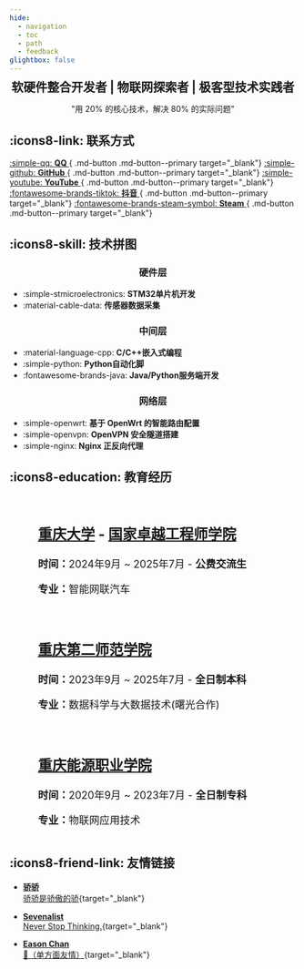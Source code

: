```yaml
---
hide:
  - navigation
  - toc
  - path
  - feedback
glightbox: false
---
```


<style>
  .md-typeset h1,
  .md-content__button {
    display: none;
  }
</style>

<link rel="stylesheet" href="/stylesheets/index.css">

<h2 align="center" style="font-weight: bolder; margin-top: 0;line-height:1;">
    软硬件整合开发者 | 物联网探索者 | 极客型技术实践者
</h2>

<p align="center">"用 20% 的核心技术，解决 80% 的实际问题"</p>

## :icons8-link: 联系方式

[ :simple-qq: __QQ__ ](https://user.qzone.qq.com/1317262104/main){ .md-button .md-button--primary target="_blank"}
[ :simple-github: __GitHub__ ](https://github.com/LeeYearn){ .md-button .md-button--primary target="_blank"}
[ :simple-youtube: __YouTube__ ](https://www.youtube.com/@leeyearn){ .md-button .md-button--primary target="_blank"}
[ :fontawesome-brands-tiktok: __抖音__ ](https://www.douyin.com/user/MS4wLjABAAAAOvMRoJmc5JWGlQQh0Db9Iml88UFzcLf0wmfEIi4GWEvBIUPGaDtuopwiqyE4C3an?from_tab_name=main&vid=7358879260318207242){ .md-button .md-button--primary target="_blank"}
[ :fontawesome-brands-steam-symbol: __Steam__ ](https://steamcommunity.com/profiles/76561199004333008/){ .md-button .md-button--primary target="_blank"}


## :icons8-skill: 技术拼图

<h3 align="center">硬件层</h3>

<div class="grid cards" markdown>

- :simple-stmicroelectronics: __STM32单片机开发__
- :material-cable-data: __传感器数据采集__

</div>

<h3 align="center">中间层</h3>

<div class="grid cards" markdown>

- :material-language-cpp: __C/C++嵌入式编程__
- :simple-python: __Python自动化脚__
- :fontawesome-brands-java: __Java/Python服务端开发__

</div>

<h3 align="center">网络层</h3>

<div class="grid cards" markdown>

- :simple-openwrt: __基于 OpenWrt 的智能路由配置__
- :simple-openvpn: __OpenVPN 安全隧道搭建__
- :simple-nginx: __Nginx 正反向代理__

</div>

<!-- ## 我的极客实验室

家庭自建服务器：将技术热情延伸至生活场景

- 通过 DDNS 实现外网安全访问

- 搭建基于 OpenVPN 的私有网络，配合 Nginx 实现多服务端口统一管理

- 基于 [Material for MkDocs](https://squidfunk.github.io/mkdocs-material){target="_blank"} 建立个人博客

--- -->

<!-- ![Image title](https://dummyimage.com/600x400/eee/aaa){ align=left } -->


## :icons8-education: 教育经历
<div style="margin-top:50px;">
    <div class="education-container" style="display: flex; flex-direction: column; gap: 20px; margin: 0 0 0 50px;">
        <div style="display: flex; align-items: center; gap: 30px; width: 100%; max-width: 800px; flex-wrap: wrap;">
            <img src="/images/about/education/CQU.png" width="180px" style="flex-shrink: 0; display: none;" class="education-image">
            <div style="text-align: left; font-size: 18px;">
                <h3 style="font-size: 25px; font-weight: bold; line-height: 1; margin-top: 1em;">
                    <a href="https://cqu.edu.cn/" target="_blank">重庆大学</a>
                     - 
                    <a href="https://eie.cqu.edu.cn/" target="_blank">国家卓越工程师学院</a>
                </h3>
                <p><b>时间：</b>2024年9月 ~ 2025年7月 - <b>公费交流生</b></p>
                <p><b>专业：</b>智能网联汽车</p>
            </div>
        </div>
        <div style="display: flex; align-items: center; gap: 30px; width: 100%; max-width: 800px; flex-wrap: wrap;margin-top:20px">
            <img src="/images/about/education/CQUE.png" width="180px" style="flex-shrink: 0; display: none;" class="education-image">
            <div style="text-align: left; font-size: 18px;">
                <h3 style="font-size: 25px; font-weight: bolder; line-height: 1; margin-top: 1em;">
                    <a href="https://www.cque.edu.cn/esdztw/sy.html" target="_blank">重庆第二师范学院</a>
                </h3>
                <p><b>时间：</b>2023年9月 ~ 2025年7月 - <b>全日制本科</b></p>
                <p><b>专业：</b>数据科学与大数据技术(曙光合作)</p>
            </div>
        </div>
        <div style="display: flex; align-items: center; gap: 30px; flex-wrap: wrap; margin-top: 20px; ">
            <img src="/images/about/education/CQNY.png" width="180px" style="flex-shrink: 0; display: none;" class="education-image">
            <div style="text-align: left; font-size: 18px;">
                <h3 style="font-size: 25px; font-weight: bolder; line-height: 1; margin-top: 1em;">
                    <a href="https://www.cqny.edu.cn/" target="_blank">重庆能源职业学院</a>
                </h3>
                <p><b>时间：</b>2020年9月 ~ 2023年7月 - <b>全日制专科</b></p>
                <p><b>专业：</b>物联网应用技术</p>
            </div>
        </div>
    </div>
</div>

## :icons8-friend-link: 友情链接

<div class="grid cards" markdown>

- [__骄骄__ <br> 骄骄是骄傲的骄](https://dxlcq.cn){target="_blank"}
    
- [__Sevenalist__ <br> Never Stop Thinking.](https://dczcq.cn){target="_blank"}

- [__Eason Chan__ <br> 👀（单方面友情）](https://www.easonchan.net/hk/?lang=zh-hans){target="_blank"}
    
</div>

<script>
    // 动态检测屏幕宽度
function adjustLayout() {
    const screenWidth = window.innerWidth;
    const images = document.querySelectorAll('.education-image');
    const container = document.querySelector('.education-container'); // 使用 class 选择器

    if (screenWidth < 768) {
        // 小屏幕：隐藏图片，调整 margin
        images.forEach(img => img.style.display = 'none');
        container.style.margin = '0 0 0 0';
    } else {
        // 大屏幕：显示图片，恢复 margin
        images.forEach(img => img.style.display = 'block');
        container.style.margin = '0 0 0 50px';
    }
}

// 初始加载时调用
adjustLayout();

// 窗口大小变化时调用
window.addEventListener('resize', adjustLayout);
</script>